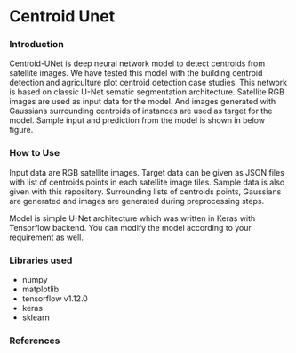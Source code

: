# Centroid Unet

### Introduction

Centroid-UNet is deep neural network model to detect centroids from satellite images. We have tested this model with the building centroid detection and agriculture plot centroid detection case studies. This network is based on classic U-Net sematic segmentation architecture. Satellite RGB images are used as input data for the model. And images generated with Gaussians surrounding centroids of instances are used as target for the model. Sample input and prediction from the model is shown in below figure.

### How to Use

Input data are RGB satellite images. Target data can be given as JSON files with list of centroids points in each satellite image tiles. Sample data is also given with this repository. Surrounding lists of centroids points, Gaussians are generated and images are generated during preprocessing steps.

Model is simple U-Net architecture which was written in Keras with Tensorflow backend. You can modify the model according to your requirement as well.

### Libraries used
- numpy
- matplotlib
- tensorflow v1.12.0
- keras
- sklearn

### References






